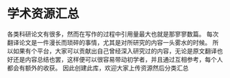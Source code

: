 # 学术资源汇总

各类科研论文有很多，然而在写作的过程中引用量最大也就是那寥寥数篇。
每次翻译论文是一件漫长而琐碎的事情，尤其是对所研究的内容一头雾水的时候。
所以如果有个平台，大家可以贡献出自己曾经深入研究过的内容，无论是原文翻译也好还是内容总结也罢，这样便可以很容易带动初学者，并且通过互相参考，每个人都会有额外的收获。
因此创建此库，欢迎大家上传资源然后分类汇总
